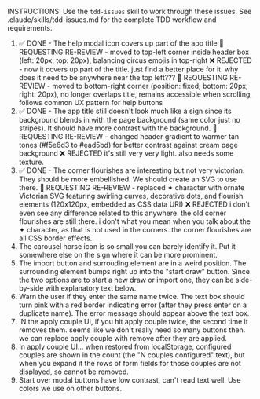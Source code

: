 INSTRUCTIONS: Use the `tdd-issues` skill to work through these issues.
See .claude/skills/tdd-issues.md for the complete TDD workflow and requirements.

1. ✅ DONE - The help modal icon covers up part of the app title 🔄
   REQUESTING RE-REVIEW - moved to top-left corner inside header box (left:
   20px, top: 20px), balancing circus emojis in top-right ❌ REJECTED - now it
   covers up part of the title. just find a better place for it. why does it
   need to be anywhere near the top left??? 🔄 REQUESTING RE-REVIEW - moved to
   bottom-right corner (position: fixed; bottom: 20px; right: 20px), no longer
   overlaps title, remains accessible when scrolling, follows common UX pattern
   for help buttons
2. ✅ DONE - The app title still doesn't look much like a sign since its
   background blends in with the page background (same color just no stripes).
   It should have more contrast with the background. 🔄 REQUESTING RE-REVIEW -
   changed header gradient to warmer tan tones (#f5e6d3 to #ead5bd) for better
   contrast against cream page background ❌ REJECTED it's still very very
   light. also needs some texture.
4. ✅ DONE - The corner flourishes are interesting but not very victorian. They
   should be more embellished. We should create an SVG to use there. 🔄
   REQUESTING RE-REVIEW - replaced ✦ character with ornate Victorian SVG
   featuring swirling curves, decorative dots, and flourish elements (120x120px,
   embedded as CSS data URI) ❌ REJECTED i don't even see any difference
   related to this anywhere. the old corner flourishes are still there. i don't
   what you mean when you talk about the ✦ character, as that is not used in
   the corners. the corner flourishes are all CSS border effects.
6. The carousel horse icon is so small you can barely identify it. Put it
    somewhere else on the sign where it can be more prominent.
7. The import button and surrouding element are in a weird position. The
    surrounding element bumps right up into the "start draw" button. Since the
    two options are to start a new draw or import one, they can be side-by-side
    with explanatory text below.
8. Warn the user if they enter the same name twice. The text box should turn
    pink with a red border indicating error (after they press enter on a
    duplicate name). The error message should appear above the text box.
9. IN the apply couple UI, if you hit apply couple twice, the second time it removes
    them. seems like we don't really need so many buttons then. we can replace
    apply couple with remove after they are applied.
10. In apply couple UI... when restored from localStorage, configured couples are
    shown in the count (the "N couples configured" text), but when you expand it
    the rows of form fields for those couples are not displayed, so cannot be
    removed.
11. Start over modal buttons have low contrast, can't read text well. Use
    colors we use on other buttons.
